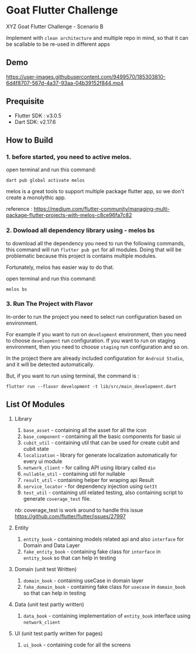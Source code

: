 # Goat Flutter Challenge

XYZ Goat Flutter Challenge - Scenario B

Implement with `clean architecture` and multiple repo in mind, 
so that it can be scallable to be re-used in different apps

## Demo

https://user-images.githubusercontent.com/9499570/185303810-6d4f8707-567d-4a37-93aa-04b39152f844.mp4

## Prequisite

- Flutter SDK : v3.0.5
- Dart SDK: v2.17.6

## How to Build

### 1. before started, you need to active melos.
open terminal and run this command:

````shell
dart pub global activate melos
````
melos is a great tools to support multiple package flutter app, so we don't create a monolythic app.

reference : https://medium.com/flutter-community/managing-multi-package-flutter-projects-with-melos-c8ce96fa7c82

### 2. Dowload all dependency library using - melos bs
to download all the dependency you need to run the following commands, 
this command will run `flutter pub get` for all modules. 
Doing that will be problematic because this project is contains multiple modules.

Fortunately, melos has easier way to do that.

open terminal and run this command:

````shell
melos bs
````
### 3. Run The Project with Flavor

In-order to run the project you need to select run configuration based on environment.

For example if you want to run on `development` environment, then you need to choose `development` run configuration.
If you want to run on staging environment, then you need to choose `staging` run configuration and so on.

In the project there are already included configuration for `Android Studio`, and it will be detected automatically.

But, if you want to run using terminal, the command is :


```shell
flutter run --flavor development -t lib/src/main_development.dart
```

## List Of Modules

1. Library
   1. `base_asset` - containing all the asset for all the icon
   2. `base_component` - containing all the basic components for basic ui
   3. `cubit_util` - containing util that can be used for create cubit and cubit state
   4. `localization` - library for generate localization automatically for every ui module
   5. `network_client` - for calling API using library called `dio`
   6. `nullable_util` - containing util for nullable
   7. `result_util` - containing helper for wraping api Result
   8. `service_locator` - for dependency injection using `GetIt`
   9. `test_util` - containing util related testing, also containing script to generate `coverage_test` file.
   

   nb: coverage_test is work around to handle this issue https://github.com/flutter/flutter/issues/27997

2. Entity 
   1. `entity_book` - containing models related api and also `interface` for Domain and Data Layer
   2. `fake_entity_book` - containing fake class for `interface` in `entity_book` so that can help in testing


3. Domain (unit test Written)
   1. `domain_book` - containing useCase in domain layer
   2. `fake_domain_book` - containing fake class for `usecase` in `domain_book` so that can help in testing


4. Data (unit test partly written)
   1. `data_book` - containing implementation of `entity_book` interface using `network_client`


5. UI (unit test partly written for pages)
   1. `ui_book` - containing code for all the screens




